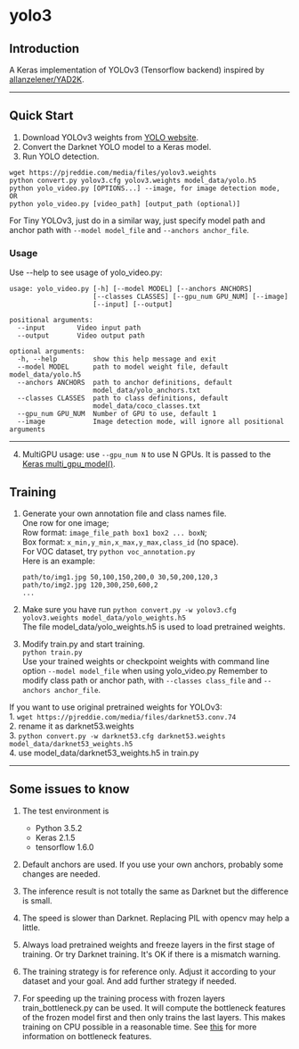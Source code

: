 # yolo3

## Introduction

A Keras implementation of YOLOv3 (Tensorflow backend) inspired by [allanzelener/YAD2K](https://github.com/allanzelener/YAD2K).


---

## Quick Start

1. Download YOLOv3 weights from [YOLO website](http://pjreddie.com/darknet/yolo/).
2. Convert the Darknet YOLO model to a Keras model.
3. Run YOLO detection.

```
wget https://pjreddie.com/media/files/yolov3.weights
python convert.py yolov3.cfg yolov3.weights model_data/yolo.h5
python yolo_video.py [OPTIONS...] --image, for image detection mode, OR
python yolo_video.py [video_path] [output_path (optional)]
```

For Tiny YOLOv3, just do in a similar way, just specify model path and anchor path with `--model model_file` and `--anchors anchor_file`.

### Usage
Use --help to see usage of yolo_video.py:
```
usage: yolo_video.py [-h] [--model MODEL] [--anchors ANCHORS]
                     [--classes CLASSES] [--gpu_num GPU_NUM] [--image]
                     [--input] [--output]

positional arguments:
  --input        Video input path
  --output       Video output path

optional arguments:
  -h, --help         show this help message and exit
  --model MODEL      path to model weight file, default model_data/yolo.h5
  --anchors ANCHORS  path to anchor definitions, default
                     model_data/yolo_anchors.txt
  --classes CLASSES  path to class definitions, default
                     model_data/coco_classes.txt
  --gpu_num GPU_NUM  Number of GPU to use, default 1
  --image            Image detection mode, will ignore all positional arguments
```
---

4. MultiGPU usage: use `--gpu_num N` to use N GPUs. It is passed to the [Keras multi_gpu_model()](https://keras.io/utils/#multi_gpu_model).

## Training

1. Generate your own annotation file and class names file.  
    One row for one image;  
    Row format: `image_file_path box1 box2 ... boxN`;  
    Box format: `x_min,y_min,x_max,y_max,class_id` (no space).  
    For VOC dataset, try `python voc_annotation.py`  
    Here is an example:
    ```
    path/to/img1.jpg 50,100,150,200,0 30,50,200,120,3
    path/to/img2.jpg 120,300,250,600,2
    ...
    ```

2. Make sure you have run `python convert.py -w yolov3.cfg yolov3.weights model_data/yolo_weights.h5`  
    The file model_data/yolo_weights.h5 is used to load pretrained weights.

3. Modify train.py and start training.  
    `python train.py`  
    Use your trained weights or checkpoint weights with command line option `--model model_file` when using yolo_video.py
    Remember to modify class path or anchor path, with `--classes class_file` and `--anchors anchor_file`.

If you want to use original pretrained weights for YOLOv3:  
    1. `wget https://pjreddie.com/media/files/darknet53.conv.74`  
    2. rename it as darknet53.weights  
    3. `python convert.py -w darknet53.cfg darknet53.weights model_data/darknet53_weights.h5`  
    4. use model_data/darknet53_weights.h5 in train.py

---

## Some issues to know

1. The test environment is
    - Python 3.5.2
    - Keras 2.1.5
    - tensorflow 1.6.0

2. Default anchors are used. If you use your own anchors, probably some changes are needed.

3. The inference result is not totally the same as Darknet but the difference is small.

4. The speed is slower than Darknet. Replacing PIL with opencv may help a little.

5. Always load pretrained weights and freeze layers in the first stage of training. Or try Darknet training. It's OK if there is a mismatch warning.

6. The training strategy is for reference only. Adjust it according to your dataset and your goal. And add further strategy if needed.

7. For speeding up the training process with frozen layers train_bottleneck.py can be used. It will compute the bottleneck features of the frozen model first and then only trains the last layers. This makes training on CPU possible in a reasonable time. See [this](https://blog.keras.io/building-powerful-image-classification-models-using-very-little-data.html) for more information on bottleneck features.
